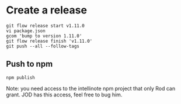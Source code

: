 # Create a release

```
git flow release start v1.11.0
vi package.json
gcom 'bump to version 1.11.0'
git flow release finish 'v1.11.0'
git push --all --follow-tags
```

## Push to npm

`npm publish`

Note: you need access to the intellinote npm project that only Rod can grant. JOD has this access, feel free to bug him.

